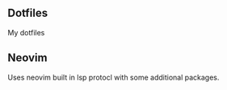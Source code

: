 ## Dotfiles

My dotfiles

## Neovim

Uses neovim built in lsp protocl with some additional packages. 


